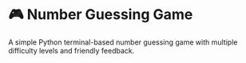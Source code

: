 # 🎮 Number Guessing Game

A simple Python terminal-based number guessing game with multiple difficulty levels and friendly feedback.
